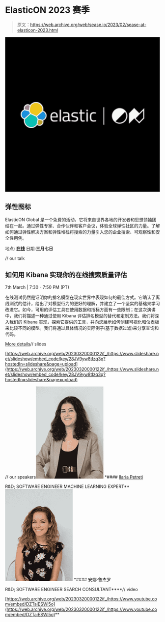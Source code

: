 # ElasticON 2023 赛季

> 原文：<https://web.archive.org/web/sease.io/2023/02/sease-at-elasticon-2023.html>

![elasticon sease](img/51df22059858604edbec2c67ccd7b81a.png)

## 弹性图标

ElasticON Global 是一个免费的活动，它将来自世界各地的开发者和思想领袖团结在一起。通过弹性专家、合作伙伴和客户会议，体验全球弹性社区的力量。了解如何通过弹性解决方案和弹性堆栈将搜索的力量引入您的企业搜索、可观察性和安全性用例。

地点: [**在线**](https://web.archive.org/web/20230320000122/https://www.elasticon.com/event/e4d4b4ed-77a7-48d2-b711-74fea8341273/summary)
日期:**三月七日**

// our talk

## 如何用 Kibana 实现你的在线搜索质量评估

7th March | 7:30 - 7:50 PM (PT)

在线测试仍然是证明你的排名模型在现实世界中表现如何的最佳方式。它确认了离线测试的估计，给出了对模型行为的更好的理解，并建立了一个坚实的基础来学习改进它。如今，可用的评估工具在使用数据和指标方面有一些限制；在这次演讲中，我们将描述一种通过使用 Kibana 评估排名模型的替代和定制方法。我们将深入我们的 Kibana 实现，探索它提供的工具，并向您展示如何创建可视化和仪表板来比较不同的模型。我们将通过具体情况的实际例子(基于数据过滤)来分享查询和代码。

[More details](https://web.archive.org/web/20230320000122/https://www.elasticon.com/event/e4d4b4ed-77a7-48d2-b711-74fea8341273/websitePage:68f6fbfb-c357-484c-a070-afd26ebc8d9d)// slides

[https://web.archive.org/web/20230320000122if_/https://www.slideshare.net/slideshow/embed_code/key/28JV9yw8tIzq3q?hostedIn=slideshare&page=upload](https://web.archive.org/web/20230320000122if_/https://www.slideshare.net/slideshow/embed_code/key/28JV9yw8tIzq3q?hostedIn=slideshare&page=upload)

// our speakers![Ilaria Petreti](img/0deea0ac0c8820fdc47f2ad1a1f4bb86.png)[](https://web.archive.org/web/20230320000122/https://www.linkedin.com/in/ilaria-petreti-422119104/) *#### [Ilaria Petreti](https://web.archive.org/web/20230320000122/https://sease.io/ilaria-petreti)

R&D; SOFTWARE ENGINEER
MACHINE LEARNING EXPERT**![](img/157c42fca665de172c803d7c1f92be00.png)[](https://web.archive.org/web/20230320000122/https://www.linkedin.com/in/anna-ruggero-482902153/) *#### 安娜·鲁杰罗

R&D; SOFTWARE ENGINEER
SEARCH CONSULTANT****// video

[https://web.archive.org/web/20230320000122if_/https://www.youtube.com/embed/DZTaiESWl5o](https://web.archive.org/web/20230320000122if_/https://www.youtube.com/embed/DZTaiESWl5o)**